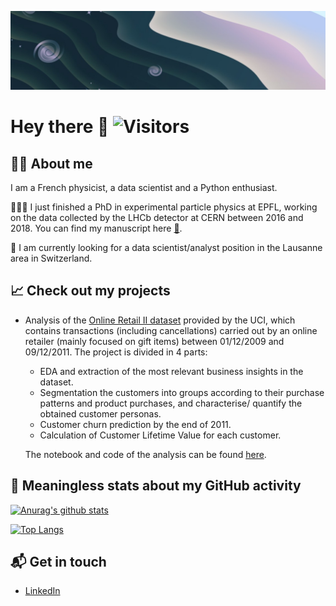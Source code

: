 ![cosmos](https://raw.githubusercontent.com/marinang/marinang/master/cosmos.jpg)

# Hey there 👋 ![Visitors](https://komarev.com/ghpvc/?username=marinang&label=Visitors)

## 🧔🏻 About me 
I am a French physicist, a data scientist and a Python enthusiast.

🧑🏻‍🎓 I just finished a PhD in experimental particle physics at EPFL, working on the data collected by the LHCb detector at CERN between 2016 and 2018. You can find my manuscript here [📖](https://infoscience.epfl.ch/record/279779?ln=fr).

🤔 I am currently looking for a data scientist/analyst position in the Lausanne area in Switzerland. 

## 📈 Check out my projects

* Analysis of the [Online Retail II dataset](http://archive.ics.uci.edu/ml/datasets/Online+Retail+II) provided by the UCI, which contains transactions (including cancellations) carried out by an online retailer (mainly focused on gift items) between 01/12/2009 and 09/12/2011. The project is divided in 4 parts:
  * EDA and extraction of the most relevant business insights in the dataset.
  * Segmentation the customers into groups according to their purchase patterns and product purchases, and characterise/ quantify the obtained customer personas.
  * Customer churn prediction by the end of 2011.
  * Calculation of Customer Lifetime Value for each customer.
  
  The notebook and code of the analysis can be found [here](https://github.com/marinang/online_retail_analysis).
 

## :mag_right: Meaningless stats about my GitHub activity 
[![Anurag's github stats](https://github-readme-stats.vercel.app/api?username=marinang&show_icons=true&count_private=true)](https://github.com/anuraghazra/github-readme-stats)

[![Top Langs](https://github-readme-stats.vercel.app/api/top-langs/?username=marinang&hide=html,jupyter%20notebook)](https://github.com/anuraghazra/github-readme-stats)

## 📬 Get in touch
- [LinkedIn](https://www.linkedin.com/in/matthieu-marinangeli-a8a198192/)
